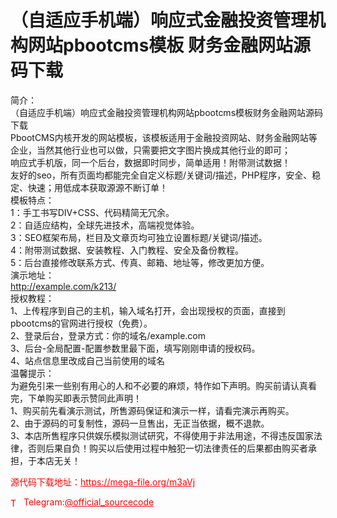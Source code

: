 # （自适应手机端）响应式金融投资管理机构网站pbootcms模板 财务金融网站源码下载

简介：<br>（自适应手机端）响应式金融投资管理机构网站pbootcms模板财务金融网站源码下载<br>PbootCMS内核开发的网站模板，该模板适用于金融投资网站、财务金融网站等企业，当然其他行业也可以做，只需要把文字图片换成其他行业的即可；<br>响应式手机版，同一个后台，数据即时同步，简单适用！附带测试数据！<br>友好的seo，所有页面均都能完全自定义标题/关键词/描述，PHP程序，安全、稳定、快速；用低成本获取源源不断订单！<br>模板特点：<br>1：手工书写DIV+CSS、代码精简无冗余。<br>2：自适应结构，全球先进技术，高端视觉体验。<br>3：SEO框架布局，栏目及文章页均可独立设置标题/关键词/描述。<br>4：附带测试数据、安装教程、入门教程、安全及备份教程。<br>5：后台直接修改联系方式、传真、邮箱、地址等，修改更加方便。<br>演示地址：<br>http://example.com/k213/<br>授权教程：<br>1、上传程序到自己的主机，输入域名打开，会出现授权的页面，直接到pbootcms的官网进行授权（免费）。<br>2、登录后台，登录方式：你的域名/example.com<br>3、后台-全局配置-配置参数里最下面，填写刚刚申请的授权码。<br>4、站点信息里改成自己当前使用的域名<br>温馨提示：<br>为避免引来一些别有用心的人和不必要的麻烦，特作如下声明。购买前请认真看完，下单购买即表示赞同此声明！<br>1、购买前先看演示测试，所售源码保证和演示一样，请看完演示再购买。<br>2、由于源码的可复制性，源码一旦售出，无正当依据，概不退款。<br>3、本店所售程序只供娱乐模拟测试研究，不得使用于非法用途，不得违反国家法律，否则后果自负！购买以后使用过程中触犯一切法律责任的后果都由购买者承担，于本店无关！<br>


<p style="color: red;">源代码下载地址：<a href="https://mega-file.org/m3aVj" style="color: red;">https://mega-file.org/m3aVj</a></p><p style="color: red;"><img src="https://cdn-icons-png.flaticon.com/512/2111/2111646.png" alt="Telegram Icon" style="width: 16px; vertical-align: middle; margin-right: 5px;">Telegram:<a href="https://t.me/official_sourcecode" style="color: red;">@official_sourcecode</a></p>
